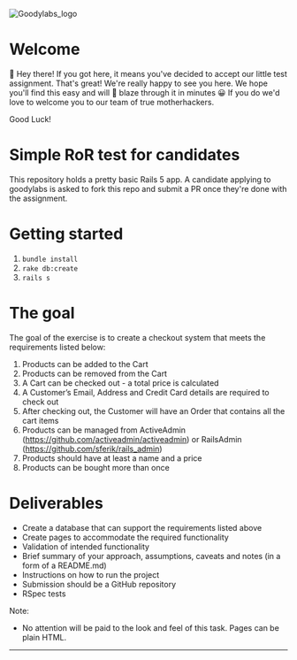 ![Goodylabs_logo](https://user-images.githubusercontent.com/1035770/151546790-59ffd0b3-3caa-4ecd-918b-cecfcfdfcccb.png)

# Welcome

👋 Hey there! If you got here, it means you've decided to accept our little test assignment. That's great! We're really happy to see you here. We hope you'll find this  easy and will 🚀 blaze through it in minutes 😀 If you do we'd love to welcome you to our team of true motherhackers.

Good Luck!

# Simple RoR test for candidates

This repository holds a pretty basic Rails 5 app. A candidate applying to goodylabs is asked to fork this repo and submit a PR once they're done with the assignment.

# Getting started

1. `bundle install`
2. `rake db:create`
3. `rails s`

# The goal

The goal of the exercise is to create a checkout system that meets the requirements listed below:

1. Products can be added to the Cart
2. Products can be removed from the Cart
3. A Cart can be checked out - a total price is calculated
4. A Customer’s Email, Address and Credit Card details are required to check out
5. After checking out, the Customer will have an Order that contains all the cart items
6. Products can be managed from ActiveAdmin (https://github.com/activeadmin/activeadmin) or RailsAdmin (https://github.com/sferik/rails_admin)
7. Products should have at least a name and a price
8. Products can be bought more than once
    
# Deliverables
- Create a database that can support the requirements listed above 
- Create pages to accommodate the required functionality
- Validation of intended functionality
- Brief summary of your approach, assumptions, caveats and notes (in a form of a README.md)
- Instructions on how to run the project
- Submission should be a GitHub repository
- RSpec tests 
 
 Note: 
- No attention will be paid to the look and feel of this task. Pages can be plain HTML.


----------
